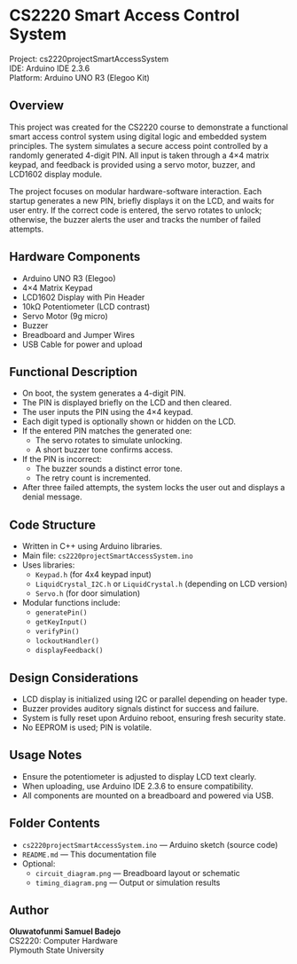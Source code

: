 # CS2220 Smart Access Control System
Project: cs2220projectSmartAccessSystem  
IDE: Arduino IDE 2.3.6  
Platform: Arduino UNO R3 (Elegoo Kit)  

## Overview

This project was created for the CS2220 course to demonstrate a functional smart access control system using digital logic and embedded system principles. The system simulates a secure access point controlled by a randomly generated 4-digit PIN. All input is taken through a 4×4 matrix keypad, and feedback is provided using a servo motor, buzzer, and LCD1602 display module.

The project focuses on modular hardware-software interaction. Each startup generates a new PIN, briefly displays it on the LCD, and waits for user entry. If the correct code is entered, the servo rotates to unlock; otherwise, the buzzer alerts the user and tracks the number of failed attempts.

## Hardware Components

- Arduino UNO R3 (Elegoo)
- 4×4 Matrix Keypad
- LCD1602 Display with Pin Header
- 10kΩ Potentiometer (LCD contrast)
- Servo Motor (9g micro)
- Buzzer
- Breadboard and Jumper Wires
- USB Cable for power and upload

## Functional Description

- On boot, the system generates a 4-digit PIN.
- The PIN is displayed briefly on the LCD and then cleared.
- The user inputs the PIN using the 4×4 keypad.
- Each digit typed is optionally shown or hidden on the LCD.
- If the entered PIN matches the generated one:
  - The servo rotates to simulate unlocking.
  - A short buzzer tone confirms access.
- If the PIN is incorrect:
  - The buzzer sounds a distinct error tone.
  - The retry count is incremented.
- After three failed attempts, the system locks the user out and displays a denial message.

## Code Structure

- Written in C++ using Arduino libraries.
- Main file: `cs2220projectSmartAccessSystem.ino`
- Uses libraries:
  - `Keypad.h` (for 4x4 keypad input)
  - `LiquidCrystal_I2C.h` or `LiquidCrystal.h` (depending on LCD version)
  - `Servo.h` (for door simulation)
- Modular functions include:
  - `generatePin()`
  - `getKeyInput()`
  - `verifyPin()`
  - `lockoutHandler()`
  - `displayFeedback()`

## Design Considerations

- LCD display is initialized using I2C or parallel depending on header type.
- Buzzer provides auditory signals distinct for success and failure.
- System is fully reset upon Arduino reboot, ensuring fresh security state.
- No EEPROM is used; PIN is volatile.

## Usage Notes

- Ensure the potentiometer is adjusted to display LCD text clearly.
- When uploading, use Arduino IDE 2.3.6 to ensure compatibility.
- All components are mounted on a breadboard and powered via USB.

## Folder Contents

- `cs2220projectSmartAccessSystem.ino` — Arduino sketch (source code)
- `README.md` — This documentation file
- Optional:
  - `circuit_diagram.png` — Breadboard layout or schematic
  - `timing_diagram.png` — Output or simulation results

## Author

**Oluwatofunmi Samuel Badejo**  
CS2220: Computer Hardware  
Plymouth State University
